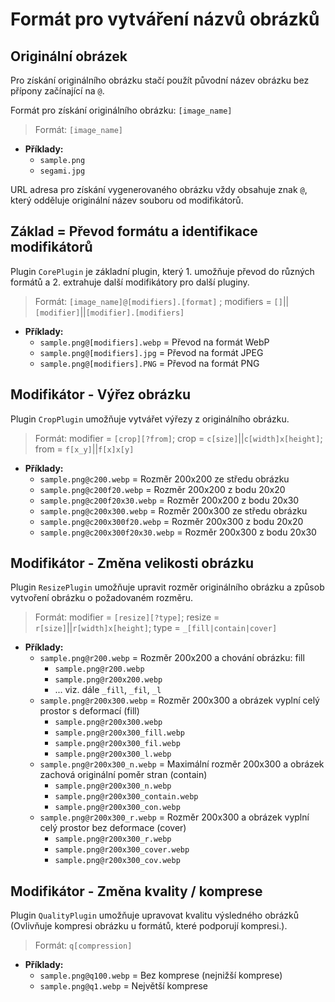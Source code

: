 <!--
//* Project: segami-php
//* File: doc/ImageName.md
-->
# Formát pro vytváření názvů obrázků

## Originální obrázek

Pro získání originálního obrázku stačí použít původní název obrázku bez přípony začínající na `@`.

Formát pro získání originálního obrázku: `[image_name]`
> Formát: `[image_name]`

- **Příklady:**
  - `sample.png`
  - `segami.jpg`

URL adresa pro získání vygenerovaného obrázku vždy obsahuje znak `@`, který odděluje originální název souboru od modifikátorů.

## Základ = Převod formátu a identifikace modifikátorů

Plugin `CorePlugin` je základní plugin, který 1. umožňuje převod do různých formátů a 2. extrahuje další modifikátory pro další pluginy.

> Formát: `[image_name]@[modifiers].[format]` ; modifiers = `[]`||`[modifier]`||`[modifier].[modifiers]`

- **Příklady:**
  - `sample.png@[modifiers].webp` = Převod na formát WebP
  - `sample.png@[modifiers].jpg` = Převod na formát JPEG
  - `sample.png@[modifiers].PNG` = Převod na formát PNG

## Modifikátor - Výřez obrázku

Plugin `CropPlugin` umožňuje vytvářet výřezy z originálního obrázku.

> Formát: modifier = `[crop][?from]`; crop = `c[size]`||`c[width]x[height]`; from = `f[x_y]`||`f[x]x[y]`

- **Příklady:**
  - `sample.png@c200.webp` = Rozměr 200x200 ze středu obrázku
  - `sample.png@c200f20.webp` = Rozměr 200x200 z bodu 20x20
  - `sample.png@c200f20x30.webp` = Rozměr 200x200 z bodu 20x30
  - `sample.png@c200x300.webp` = Rozměr 200x300 ze středu obrázku
  - `sample.png@c200x300f20.webp` = Rozměr 200x300 z bodu 20x20
  - `sample.png@c200x300f20x30.webp` = Rozměr 200x300 z bodu 20x30

## Modifikátor - Změna velikosti obrázku

Plugin `ResizePlugin` umožňuje upravit rozměr originálního obrázku a způsob vytvoření obrázku o požadovaném rozměru.

> Formát: modifier = `[resize][?type]`; resize = `r[size]`||`r[width]x[height]`; type = `_[fill|contain|cover]`

- **Příklady:**
  - `sample.png@r200.webp` = Rozměr 200x200 a chování obrázku: fill
    - `sample.png@r200.webp`
    - `sample.png@r200x200.webp`
    - ... viz. dále `_fill`, `_fil`, `_l`
  - `sample.png@r200x300.webp` = Rozměr 200x300 a obrázek vyplní celý prostor s deformací (fill)
    - `sample.png@r200x300.webp`
    - `sample.png@r200x300_fill.webp`
    - `sample.png@r200x300_fil.webp`
    - `sample.png@r200x300_l.webp`
  - `sample.png@r200x300_n.webp` = Maximální rozměr 200x300 a obrázek zachová originální poměr stran (contain)
    - `sample.png@r200x300_n.webp`
    - `sample.png@r200x300_contain.webp`
    - `sample.png@r200x300_con.webp`
  - `sample.png@r200x300_r.webp` = Rozměr 200x300 a obrázek vyplní celý prostor bez deformace (cover)
    - `sample.png@r200x300_r.webp`
    - `sample.png@r200x300_cover.webp`
    - `sample.png@r200x300_cov.webp`

## Modifikátor - Změna kvality / komprese

Plugin `QualityPlugin` umožňuje upravovat kvalitu výsledného obrázků (Ovlivňuje kompresi obrázku u formátů, které podporují kompresi.).

> Formát: `q[compression]`

- **Příklady:**
  - `sample.png@q100.webp` = Bez komprese (nejnižší komprese)
  - `sample.png@q1.webp` = Největší komprese
